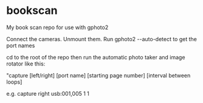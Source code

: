 bookscan
========

My book scan repo for use with gphoto2

Connect the cameras. Unmount them. Run gphoto2 --auto-detect to get the port names

cd to the root of the repo then run the automatic photo taker and image rotator like this:

"capture [left/right] [port name] [starting page number] [interval between loops]

e.g. capture right usb:001,005 1 1
